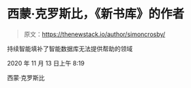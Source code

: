 # 西蒙·克罗斯比，《新书库》的作者

> 原文：<https://thenewstack.io/author/simoncrosby/>

持续智能填补了智能数据库无法提供帮助的领域

2020 年 11 月 13 日上午 8:19

西蒙·克罗斯比